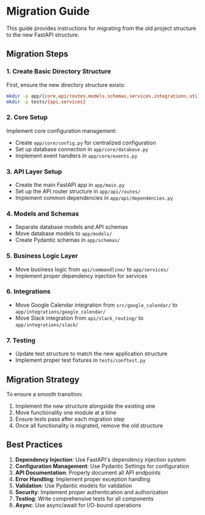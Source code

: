 # Migration Guide

This guide provides instructions for migrating from the old project structure to the new FastAPI structure.

## Migration Steps

### 1. Create Basic Directory Structure

First, ensure the new directory structure exists:

```bash
mkdir -p app/{core,api/routes,models,schemas,services,integrations,utils}
mkdir -p tests/{api,services}
```

### 2. Core Setup

Implement core configuration management:
- Create `app/core/config.py` for centralized configuration
- Set up database connection in `app/core/database.py`
- Implement event handlers in `app/core/events.py`

### 3. API Layer Setup

- Create the main FastAPI app in `app/main.py`
- Set up the API router structure in `app/api/routes/`
- Implement common dependencies in `app/api/dependencies.py`

### 4. Models and Schemas

- Separate database models and API schemas
- Move database models to `app/models/`
- Create Pydantic schemas in `app/schemas/`

### 5. Business Logic Layer

- Move business logic from `api/commandline/` to `app/services/`
- Implement proper dependency injection for services

### 6. Integrations

- Move Google Calendar integration from `src/google_calendar/` to `app/integrations/google_calendar/`
- Move Slack integration from `api/slack_routing/` to `app/integrations/slack/`

### 7. Testing

- Update test structure to match the new application structure
- Implement proper test fixtures in `tests/conftest.py`

## Migration Strategy

To ensure a smooth transition:
1. Implement the new structure alongside the existing one
2. Move functionality one module at a time
3. Ensure tests pass after each migration step
4. Once all functionality is migrated, remove the old structure

## Best Practices

1. **Dependency Injection**: Use FastAPI's dependency injection system
2. **Configuration Management**: Use Pydantic Settings for configuration
3. **API Documentation**: Properly document all API endpoints
4. **Error Handling**: Implement proper exception handling
5. **Validation**: Use Pydantic models for validation
6. **Security**: Implement proper authentication and authorization
7. **Testing**: Write comprehensive tests for all components
8. **Async**: Use async/await for I/O-bound operations

